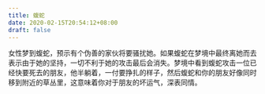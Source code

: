 ```yaml
---
title: 蝮蛇
date: 2020-02-15T20:54:12+08:00
draft: false
---
```


女性梦到蝮蛇，预示有个伪善的家伙将要骚扰她。如果蝮蛇在梦境中最终离她而去表示由于她的坚持，一切不利于她的攻击最后会消失。梦境中看到蝮蛇攻击一位已经快要死去的朋友，他半躺着，一付要挣扎的样子，然后蝮蛇和你的朋友好像同时移到附近的草丛里，这意味着你对于朋友的坏运气，深表同情。